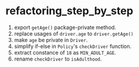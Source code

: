 # refactoring_step_by_step

1. export `getAge()` package-private method.
2. replace usages of `driver.age` to `driver.getAge()`
3. make `age` be private in `Driver`.
4. simplify if-else in `Policy`'s `checkDriver` function.
5. extract constance of `18` as `MIN_ADULT_AGE`.
6. rename `checkDriver` to `isAdulthood`.  

